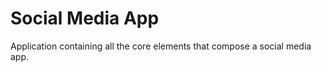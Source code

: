 <h1>Social Media App</h1>
<p>Application containing all the core elements that compose a social media app.</p>